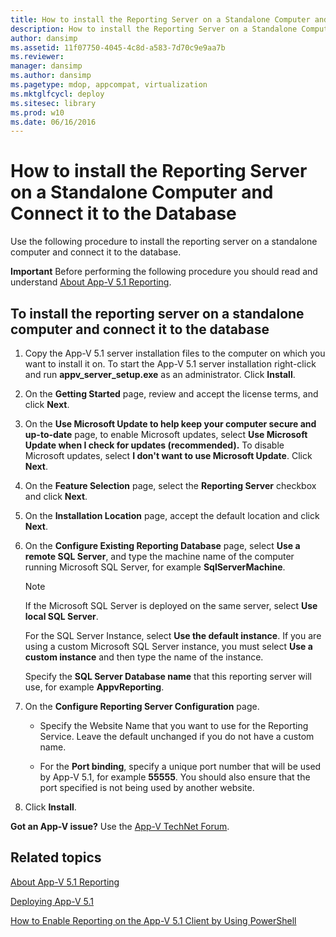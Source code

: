 ```yaml
---
title: How to install the Reporting Server on a Standalone Computer and Connect it to the Database
description: How to install the Reporting Server on a Standalone Computer and Connect it to the Database
author: dansimp
ms.assetid: 11f07750-4045-4c8d-a583-7d70c9e9aa7b
ms.reviewer: 
manager: dansimp
ms.author: dansimp
ms.pagetype: mdop, appcompat, virtualization
ms.mktglfcycl: deploy
ms.sitesec: library
ms.prod: w10
ms.date: 06/16/2016
---
```



# How to install the Reporting Server on a Standalone Computer and Connect it to the Database

Use the following procedure to install the reporting server on a standalone computer and connect it to the database.

**Important**
Before performing the following procedure you should read and understand [About App-V 5.1 Reporting](about-app-v-51-reporting.md).

## To install the reporting server on a standalone computer and connect it to the database

1. Copy the App-V 5.1 server installation files to the computer on which you want to install it on. To start the App-V 5.1 server installation right-click and run **appv\_server\_setup.exe** as an administrator. Click **Install**.

2. On the **Getting Started** page, review and accept the license terms, and click **Next**.

3. On the **Use Microsoft Update to help keep your computer secure and up-to-date** page, to enable Microsoft updates, select **Use Microsoft Update when I check for updates (recommended).** To disable Microsoft updates, select **I don't want to use Microsoft Update**. Click **Next**.

4. On the **Feature Selection** page, select the **Reporting Server** checkbox and click **Next**.

5. On the **Installation Location** page, accept the default location and click **Next**.

6. On the **Configure Existing Reporting Database** page, select **Use a remote SQL Server**, and type the machine name of the computer running Microsoft SQL Server, for example **SqlServerMachine**.

    > [!NOTE]
    > If the Microsoft SQL Server is deployed on the same server, select **Use local SQL Server**.

    For the SQL Server Instance, select **Use the default instance**. If you are using a custom Microsoft SQL Server instance, you must select **Use a custom instance** and then type the name of the instance.

    Specify the **SQL Server Database name** that this reporting server will use, for example **AppvReporting**.

7. On the **Configure Reporting Server Configuration** page.

   - Specify the Website Name that you want to use for the Reporting Service. Leave the default unchanged if you do not have a custom name.

   - For the **Port binding**, specify a unique port number that will be used by App-V 5.1, for example **55555**. You should also ensure that the port specified is not being used by another website.

8. Click **Install**.

**Got an App-V issue?** Use the [App-V TechNet Forum](https://social.technet.microsoft.com/Forums/home?forum=mdopappv).

## Related topics

[About App-V 5.1 Reporting](about-app-v-51-reporting.md)

[Deploying App-V 5.1](deploying-app-v-51.md)

[How to Enable Reporting on the App-V 5.1 Client by Using PowerShell](how-to-enable-reporting-on-the-app-v-51-client-by-using-powershell.md)
